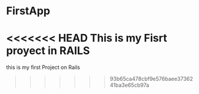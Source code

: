 # FirstApp
<<<<<<< HEAD
This is my Fisrt proyect in RAILS
=======
this is my first Project on Rails
>>>>>>> 93b65ca478cbf9e576baee3736241ba3e65cb97a
